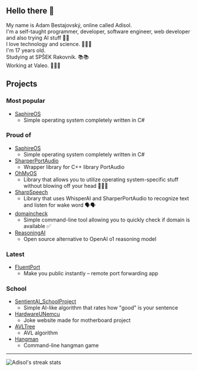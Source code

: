 ## Hello there 👋
My name is Adam Bestajovský, online called Adisol. \
I'm a self-taught programmer, developer, software engineer, web developer and also trying AI stuff 🫣✨ \
I love technology and science. 👨‍💻🔭 \
I'm 17 years old. \
Studying at SPŠEK Rakovník. 📚📚 \
Working at Valeo. 💼👨‍💼

## Projects
### Most popular
 - [SaphireOS](https://github.com/Adisol07/SaphireOS)
   - Simple operating system completely written in C#

### Proud of
 - [SaphireOS](https://github.com/Adisol07/SaphireOS)
   - Simple operating system completely written in C#
 - [SharperPortAudio](https://github.com/Adisol07/SharperPortAudio)
   - Wrapper library for C++ library PortAudio
 - [OhMyOS](https://github.com/Adisol07/OhMyOS)
   - Library that allows you to utilize operating system-specific stuff without blowing off your head 😵‍💫🤯
 - [SharpSpeech](https://github.com/Adisol07/SharpSpeech)
   - Library that uses WhisperAI and SharperPortAudio to recognize text and listen for wake word 🗣️🗣️
 - [domaincheck](https://github.com/Adisol07/domaincheck)
   - Simple command-line tool allowing you to quickly check if domain is available ✅
 - [ReasoningAI](https://github.com/Adisol07/ReasoningAI)
   - Open source alternative to OpenAI o1 reasoning model

### Latest
 - [FluentPort](https://github.com/Adisol07/FluentPort)
   - Make you public instantly – remote port forwarding app

### School
 - [SentientAI_SchoolProject](https://github.com/Adisol07/SentientAI_SchoolProject)
   - Simple AI-like algorithm that rates how "good" is your sentence
 - [HardwareUNemcu](https://github.com/Adisol07/HardwareUNemcu)
   - Joke website made for motherboard project
 - [AVLTree](https://github.com/Adisol07/AVLTree)
   - AVL algorithm
 - [Hangman](https://github.com/Adisol07/Hangman)
   - Command-line hangman game

---

![Adisol's streak stats](https://github-readme-streak-stats.herokuapp.com/?user=adisol07&theme=dark&hide_border=true)

